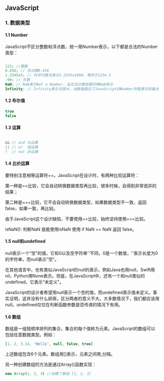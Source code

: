 ## JavaScript

### 1. 数据类型

#### 1.1 Number

JavaScript不区分整数和浮点数，统一用Number表示，以下都是合法的Number类型：

```javascript

123; //整数
0.456; // 浮点数0.456
1.2345e3; // 科学计数法表示1.2345x1000，等同于1234.5
-99; // 负数
NaN; // NaN表示Not a Number，当无法计算结果时用NaN表示
Infinity; // Infinity表示无限大，当数值超过了JavaScript的Number所能表示的最大值时，就表示为Infinity
```

#### 1.2 布尔值

```JavaScript
true  
false

```

#### 1.3 运算

```javascript

&& // and 与运算
|| // or  或运算
!  // not 非运算
```

#### 1.4 比价运算

要特别注意相等运算符==。JavaScript在设计时，有两种比较运算符：

第一种是==比较，它会自动转换数据类型再比较，很多时候，会得到非常诡异的结果；

第二种是===比较，它不会自动转换数据类型，如果数据类型不一致，返回false，如果一致，再比较。

由于JavaScript这个设计缺陷，不要使用==比较，始终坚持使用===比较。

isNaN(): 判断NaN 是能使用isNaN 使用 if NaN == NaN 返回 false。

#### 1.5 null和undefined

null表示一个“空”的值，它和0以及空字符串''不同，0是一个数值，''表示长度为0的字符串，而null表示“空”。

在其他语言中，也有类似JavaScript的null的表示，例如Java也用null，Swift用nil，Python用None表示。但是，在JavaScript中，还有一个和null类似的undefined，它表示“未定义”。

JavaScript的设计者希望用null表示一个空的值，而undefined表示值未定义。事实证明，这并没有什么卵用，区分两者的意义不大。大多数情况下，我们都应该用null。undefined仅仅在判断函数参数是否传递的情况下有用。


#### 1.6 数组

数组是一组按顺序排列的集合，集合的每个值称为元素。JavaScript的数组可以包括任意数据类型。例如：

```javascript
[1, 2, 3.14, 'Hello', null, false, true]

```
上述数组包含6个元素。数组用[]表示，元素之间用,分隔。

另一种创建数组的方法是通过Array()函数实现：

```javascript
new Array(1, 2, 3) //创建了数组 [1, 2, 3]
```











